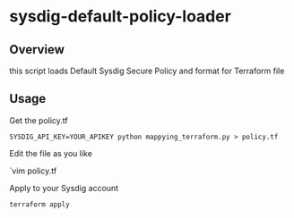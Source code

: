 # sysdig-default-policy-loader

## Overview

this script loads Default Sysdig Secure Policy and format for Terraform file


## Usage

Get the policy.tf

`SYSDIG_API_KEY=YOUR_APIKEY python mappying_terraform.py > policy.tf`

Edit the file as you like

`vim policy.tf

Apply to your Sysdig account

`terraform apply`

